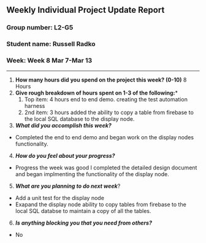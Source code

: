 ## Weekly Individual Project Update Report
### Group number: L2-G5
### Student name: Russell Radko
### Week: Week 8 Mar 7-Mar 13
___
1. **How many hours did you spend on the project this week? (0-10)**
    8 Hours
2. **Give rough breakdown of hours spent on 1-3 of the following:***
   1. Top item: 4 hours end to end demo. creating the test automation harness
   2. 2nd item: 3 hours added the ability to copy a table from firebase to the local SQL database to the display node.
3. ***What did you accomplish this week?***
  - Completed the end to end demo and began work on the display nodes functionality.
4. ***How do you feel about your progress?*** 
  - Progress the week was good I completed the detailed design document and began implmenting the functionality of the display node.
5. ***What are you planning to do next week***? 
  - Add a unit test for the display node
  - Exapand the display node ability to copy tables from firebase to the local SQL databse to maintain a copy of all the tables.
6. ***Is anything blocking you that you need from others?*** 
  - No
